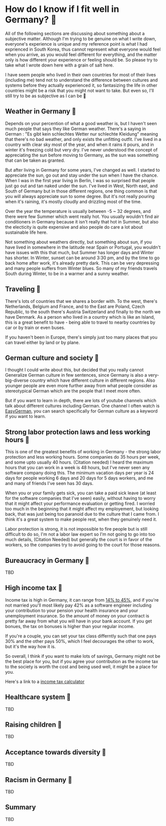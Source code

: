# How do I know if I fit well in Germany? :thinking:

All of the following sections are discussing about something about a subjective matter. Although I'm trying to be genuine on what I write down, everyone's experience is unique and my reference point is what I had exprienced in South Korea, thus cannot represent what everyone would feel when you arrive, as you would feel different for everything, and the matter only is how different your experience or feeling should be. So please try to take what I wrote down here with a grain of salt here. 

I have seem people who lived in their own countries for most of their lives (including me) tend not to understand the difference between cultures and systems before they actually experienced it, so fantasizing the life in other countries might be a risk that you might not want to take. But even so, I'll still try to be as subjective as I can be 🙂

## Weather in Germany :thinking:

Depends on your percention of what a good weather is, but I haven't seen much people that says they like German weather. There's a saying in German : "Es gibt kein schlechtes Wetter nur schlechte Kleidung" meaning that there's no bad weather, and only exists the unfitting outfit. I've lived in a country with clear sky most of the year, and when it rains it pours, and in winter it's freezing cold but very dry. I've never understood the concept of appreciating the sun before moving to Germany, as the sun was something that can be taken as granted. 

But after living in Germany for some years, I've changed as well. I started to appreciate the sun, go out and stay under the sun when I have the chance. When I was in the first year living in Berlin, I was so surprised that people just go out and tan naked under the sun. I've lived in West, North east, and South of Germany but in those different regions, one thing common is that you will always appreciate sun to some degree. But it's not really pouring when it's raining, it's mostly cloudly and drizzling most of the time. 

Over the year the temperature is usually between -5 ~ 32 degrees, and there were few Summer which went really hot. You usually wouldn't find air conditioners in Germany because it isn't really that hot in Summer, but also the electicity is quite expensive and also people do care a lot about sustainable life here.

Not something about weathers directly, but something about sun, if you have lived in somewhere in the latitude near Spain or Portugal, you wouldn't have issues with this that much, but Summer has longer days and Winter has shorter. In Winter, sunset can be around 3:30 pm, and by the time to go back home after work, it's already pretty dark. This can be very depressing and many people suffers from Winter blues. So many of my friends travels South during Winter, to be in a warmer and a sunny weather.

## Traveling :thinking:

There's lots of countries that we shares a border with. To the west, there's Netherlands, Belgium and France, and to the East are Poland, Czech Republic,  to the south there's Austria Switzerland and finally to the north we have Denmark. As a person who lived in a country which is like an Island, this is a great benefit to have - being able to travel to nearby countries by car or by train or even buses. 

If you haven't been in Europe, there's simply just too many places that you can travel either by land or by plane.

## German culture and society :thinking:

I thought I could write about this, but decided that you really cannot Generalize German culture in few sentences, since Germany is also a very-big-diverse country which have different culture in different regions. Also younger people are even more further away from what people consider as stereotypical German which are the people that I meet more often.

But if you want to learn in depth, there are lots of youtube channels which talk about different cultures including German. One channel I often watch is [EasyGerman](https://www.youtube.com/@EasyGerman), you can search specifically for German culture as a keyword if you want to learn.

## Strong labor protection laws and less working hours :thinking:

This is one of the greatest benefits of working in Germany - the strong labor protection and less working hours. Some companies do 35 hours per week, and some upto usually 40 hours. (Citation needed) I heard the maximum hours that you can work in a week is 48 hours, but I've never seen any software company doing this. The minimum vacation days per year is 24 days for people working 6 days and 20 days for 5 days workers, and me and many of friends I've seen has 30 days. 
 
When you or your family gets sick, you can take a paid sick leave (at least for the software companies that I've seen) easily, without having to worry that it might affect your performance evaluation or getting fired. I worried too much in the beginning that it might affect my employement, but looking back, that was just being too paranoid due to the culture that I came from. I think it's a great system to make people rest, when they genuinely need it. 

Labor protection is strong, it is not impossible to fire people but is still difficult to do so, I'm not a labor law expert so I'm not going to go into too much details, (Citation Needed) but generally the court is in favor of the workers, so the companies try to avoid going to the court for those reasons.

## Bureaucracy in Germany :thinking:

TBD

## High income tax :thinking:

Income tax is high in Germany, it can range from [14% to 45%](https://www.iamexpat.de/expat-info/taxation/german-tax-system), and if you're not married you'll most likely pay 42% as a software engineer including your contribution to your pension your health insurance and your unemployment insurance. So the amount of money on your contract is pretty far away from what you will have in your bank account. If you get bonues, the tax on bonuses is higher than your regular income.

If you're a couple, you can set your tax class differntly such that one pays 30% and the other pays 50%, which I feel decourages the other to work, but it's the way how it is. 

So overall, I think if you want to make lots of savings, Germany might not be the best place for you, but if you agree your contribution as the income tax to the society is worth the cost and being used well, it might be a place for you.

Here's a link to a [income tax calculator](https://www.brutto-netto-rechner.info/gehalt/gross_net_calculator_germany.php)

## Healthcare system :thinking:

TBD

## Raising children :thinking:

TBD

## Acceptance towards diversity :thinking:

TBD

## Racism in Germany :thinking:

TBD

## Summary

TBD
